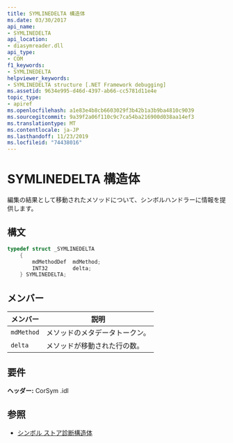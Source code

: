 ```yaml
---
title: SYMLINEDELTA 構造体
ms.date: 03/30/2017
api_name:
- SYMLINEDELTA
api_location:
- diasymreader.dll
api_type:
- COM
f1_keywords:
- SYMLINEDELTA
helpviewer_keywords:
- SYMLINEDELTA structure [.NET Framework debugging]
ms.assetid: 9634e995-d46d-4397-ab66-cc5781d11e4e
topic_type:
- apiref
ms.openlocfilehash: a1e83e4b8cb6603029f3b42b1a3b9ba4810c9039
ms.sourcegitcommit: 9a39f2a06f110c9c7ca54ba216900d038aa14ef3
ms.translationtype: MT
ms.contentlocale: ja-JP
ms.lasthandoff: 11/23/2019
ms.locfileid: "74438016"
---
```

# <a name="symlinedelta-structure"></a>SYMLINEDELTA 構造体
編集の結果として移動されたメソッドについて、シンボルハンドラーに情報を提供します。  
  
## <a name="syntax"></a>構文  
  
```cpp  
typedef struct _SYMLINEDELTA  
    {  
        mdMethodDef  mdMethod;  
        INT32        delta;  
    } SYMLINEDELTA;  
```  
  
## <a name="members"></a>メンバー  
  
|メンバー|説明|  
|------------|-----------------|  
|`mdMethod`|メソッドのメタデータトークン。|  
|`delta`|メソッドが移動された行の数。|  
  
## <a name="requirements"></a>要件  
 **ヘッダー:** CorSym .idl  
  
## <a name="see-also"></a>参照

- [シンボル ストア診断構造体](../../../../docs/framework/unmanaged-api/diagnostics/diagnostics-symbol-store-structures.md)
